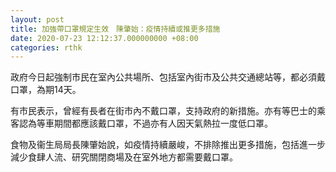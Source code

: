 ```yaml
---
layout: post
title: 加強帶口罩規定生效　陳肇始：疫情持續或推更多措施
date: 2020-07-23 12:12:37.000000000 +08:00
categories: rthk
---
```


政府今日起強制市民在室內公共場所、包括室內街市及公共交通總站等，都必須戴口罩，為期14天。

有市民表示，曾經有長者在街市內不戴口罩，支持政府的新措施。亦有等巴士的乘客認為等車期間都應該戴口罩，不過亦有人因天氣熱拉一度低口罩。

食物及衞生局局長陳肇始說，如疫情持續嚴峻，不排除推出更多措施，包括進一步減少食肆人流、研究關閉商場及在室外地方都需要戴口罩。
